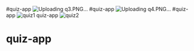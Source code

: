  #quiz-app
![Uploading q3.PNG…]()
 #quiz-app
![Uploading q4.PNG…]()
 #quiz-app
![quiz1](https://user-images.githubusercontent.com/80028962/114407800-39c36700-9bc2-11eb-958d-d42a690f8263.PNG)
 quiz-app
![quiz2](https://user-images.githubusercontent.com/80028962/114407826-3fb94800-9bc2-11eb-872d-84f12bea7e10.PNG)
# quiz-app

